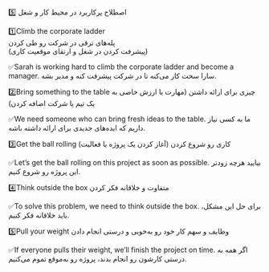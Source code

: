 5️⃣ اصطلاح پرکاربرد در محیط کار و شغل

1️⃣Climb the corporate ladder 
<br>
پله‌های ترقی در شرکت رو طی کردن<br>
(پیشرفت کردن در شغل و ارتقای موقعیت کاری)

✅Sarah is working hard to climb the corporate ladder and become a manager.
سارا سخت کار می‌کنه تا در شرکت پیشرفت کنه و مدیر بشه.

2️⃣Bring something to the table
چیزی برای ارائه داشتن
(مهارت یا ارزش خاصی به یک تیم یا شرکت اضافه کردن)

✅We need someone who can bring fresh ideas to the table.
ما به کسی نیاز داریم که ایده‌های جدیدی برای ارائه داشته باشه.

3️⃣Get the ball rolling 
کاری رو شروع کردن
(آغاز کردن یک پروژه یا فعالیت)

✅Let’s get the ball rolling on this project as soon as possible.
بیایید هرچه زودتر این پروژه رو شروع کنیم.

4️⃣Think outside the box 
متفاوت و خلاقانه فکر کردن

✅To solve this problem, we need to think outside the box.
برای حل این مشکل، باید خلاقانه فکر کنیم.

5️⃣Pull your weight
وظایف و سهم کار خود رو به‌خوبی و درستی انجام دادن

✅If everyone pulls their weight, we’ll finish the project on time.
اگر همه به درستی کارشون رو انجام بدند، پروژه رو به‌موقع تموم می‌کنیم.

